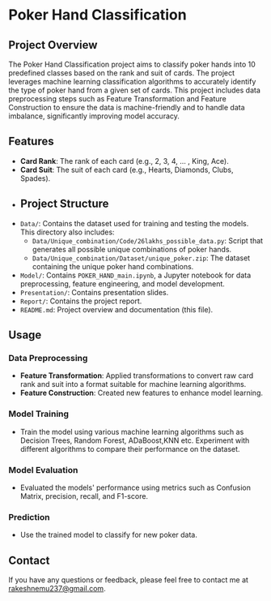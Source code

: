 # Poker Hand Classification

## Project Overview
The Poker Hand Classification project aims to classify poker hands into 10 predefined classes based on the rank and suit of cards. The project leverages machine learning classification algorithms to accurately identify the type of poker hand from a given set of cards. This project includes data preprocessing steps such as Feature Transformation and Feature Construction to ensure the data is machine-friendly and to handle data imbalance, significantly improving model accuracy.

## Features
- **Card Rank**: The rank of each card (e.g., 2, 3, 4, ... , King, Ace).
- **Card Suit**: The suit of each card (e.g., Hearts, Diamonds, Clubs, Spades).
- ## Project Structure
- `Data/`: Contains the dataset used for training and testing the models. This directory also includes:
  - `Data/Unique_combination/Code/26lakhs_possible_data.py`: Script that generates all possible unique combinations of poker hands.
  - `Data/Unique_combination/Dataset/unique_poker.zip`: The dataset containing the unique poker hand combinations.
- `Model/`: Contains `POKER_HAND_main.ipynb`, a Jupyter notebook for data preprocessing, feature engineering, and model development.
- `Presentation/`: Contains presentation slides.
- `Report/`: Contains the project report.
- `README.md`: Project overview and documentation (this file).

## Usage


### Data Preprocessing
- **Feature Transformation**: Applied transformations to convert raw card rank and suit into a format suitable for machine learning algorithms.
- **Feature Construction**: Created new features to enhance model learning.


### Model Training
- Train the  model using various machine learning algorithms such as Decision Trees, Random Forest, ADaBoost,KNN etc. Experiment with different algorithms to compare their performance on the dataset.

### Model Evaluation
- Evaluated the models' performance using metrics such as Confusion Matrix, precision, recall, and F1-score. 

### Prediction
- Use the trained model to classify for new poker data.

## Contact

If you have any questions or feedback, please feel free to contact me at rakeshnemu237@gmail.com.
